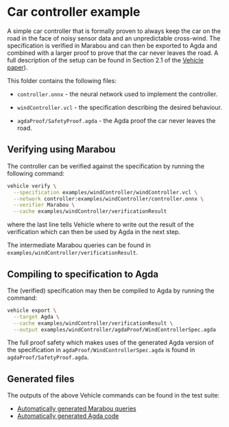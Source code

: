 # Car controller example

A simple car controller that is formally proven to always keep the car on the road in the face of noisy sensor data and an unpredictable cross-wind. The
specification is verified in Marabou and can then be exported to Agda and
combined with a larger proof to prove that the car never leaves the road. A full
description of the setup can be found in Section 2.1 of the [Vehicle paper](https://arxiv.org/pdf/2202.05207v1.pdf)).

This folder contains the following files:

- `controller.onnx` - the neural network used to implement the controller.

- `windController.vcl` - the specification describing the desired behaviour.

- `agdaProof/SafetyProof.agda` - the Agda proof the car never leaves the road.

## Verifying using Marabou

The controller can be verified against the specification by running the following command:

```bash
vehicle verify \
  --specification examples/windController/windController.vcl \
  --network controller:examples/windController/controller.onnx \
  --verifier Marabou \
  --cache examples/windController/verificationResult
```

where the last line tells Vehicle where to write out the result of the verification
which can then be used by Agda in the next step.

The intermediate Marabou queries can be found in `examples/windController/verificationResult`.

## Compiling to specification to Agda

The (verified) specification may then be compiled to Agda by running the command:

```bash
vehicle export \
  --target Agda \
  --cache examples/windController/verificationResult \
  --output examples/windController/agdaProof/WindControllerSpec.agda
```

The full proof safety which makes uses of the generated Agda version of the specification in `agdaProof/WindControllerSpec.agda` is found in `agdaProof/SafetyProof.agda`.

## Generated files

The outputs of the above Vehicle commands can be found in the test suite:

- [Automatically generated Marabou queries](https://github.com/vehicle-lang/vehicle/tree/dev/test/Test/Compile/Golden/windController/windController-output-marabou)
- [Automatically generated Agda code](https://github.com/vehicle-lang/vehicle/blob/dev/test/Test/Compile/Golden/windController/windController-output.agda)
